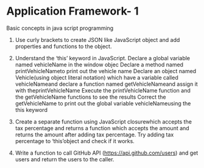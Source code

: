 # Application Framework- 1
Basic concepts in java script programming 

1. Use curly brackets to create JSON like JavaScript object and add properties and functions to the object.

2. Understand the ‘this’ keyword in JavaScript.
   Declare a global variable named vehicleName in the window objec
   Declare a method named printVehicleNameto print out the vehicle name
   Declare an object named Vehicle(using object literal notation) which have a variable called vehicleNameand declare a function named        getVehicleNameand assign it with theprintVehicleName
   Execute the printVehicleName function and the getVehicleName functions to see the results
   Correct the getVehicleName to print out the global variable vehicleNameusing the this keyword
   
4. Create a separate function using JavaScript closurewhich accepts the tax percentage and returns a function which accepts the amount and returns the amount after adding tax percentage. Try adding tax percentage to ‘this’object and check if it works.

5. Write a function to call GitHub API (https://api.github.com/users) and get users and return the users to the caller.


